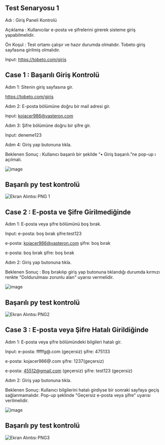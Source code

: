 ## Test Senaryosu 1
Adı : Giriş Paneli Kontrolü

Açıklama : Kullanıcılar e-posta ve şifrelerini girerek sisteme giriş yapabilmelidir.

Ön Koşul : Test ortamı çalışır ve hazır durumda olmalıdır. Tobeto giriş sayfasına girilmiş olmalıdır.

Input: https://tobeto.com/giris





## Case 1 : Başarılı Giriş Kontrolü

Adım 1: Sitenin giriş sayfasına gir.

https://tobeto.com/giris

Adım 2: E-posta bölümüne doğru bir mail adresi gir.

Input: kojacer986@vasteron.com

Adım 3: Şifre bölümüne doğru bir şifre gir.

Input: deneme123

Adım 4: Giriş yap butonuna tıkla.

Beklenen Sonuç : Kullanıcı başarılı bir şekilde “• Giriş başarılı.”ne pop-up ı açılmalı.

![image](https://github.com/mehtaptunc/Otomasyon-Tobeto-Platform/assets/134071818/f0642bf9-e05d-4b81-8b5c-ddf7d4156647)




## Başarılı  py test kontrolü 





![Ekran Alıntısı PNG 1](https://github.com/mehtaptunc/Otomasyon-Tobeto-Platform/assets/134071818/c1f41b0c-2f37-4d3f-8a13-b39e4fef42b2)




## Case 2 : E-posta ve Şifre Girilmediğinde

Adım 1: E-posta veya şifre bölümünü boş bırak.

Input:  e-posta: boş bırak şifre:test123

e-posta: kojacer986@vasteron.com  şifre: boş bırak 

e-posta: boş bırak şifre: boş bırak

Adım 2: Giriş yap butonuna tıkla.

Beklenen Sonuç : Boş bırakılıp giriş yap butonuna tıklandığı durumda kırmızı renkte "Doldurulması zorunlu alan" uyarısı vermelidir.


![image](https://github.com/mehtaptunc/Otomasyon-Tobeto-Platform/assets/134071818/b857c784-1a14-4fc4-babd-1654d4bf5556)




## Başarılı  py test kontrolü 






![Ekran Alıntısı PNG2](https://github.com/mehtaptunc/Otomasyon-Tobeto-Platform/assets/134071818/3476299d-6492-470e-8269-28e1721169a8)



## Case 3 :  E-posta veya Şifre Hatalı Girildiğinde

Adım 1: E-posta veya şifre bölümündeki bilgileri hatalı gir.

Input:  e-posta: fffffg@.com  (geçersiz)  şifre: 475133

e-posta: kojacer986@.com  şifre: 1237(geçersiz)

e-posta: 45512@gmail.com  (geçersiz) şifre: test123 (geçersiz)

Adım 2: Giriş yap butonuna tıkla.

Beklenen Sonuç: Kullanıcı bilgilerini hatalı girdiyse bir sonraki sayfaya geçiş sağlanmamalıdır. Pop-up şeklinde "Geçersiz e-posta veya şifre" uyarısı verilmelidir. 




![image](https://github.com/mehtaptunc/Otomasyon-Tobeto-Platform/assets/134071818/50308482-c103-496f-ad33-4d64f091aacf)





## Başarılı  py test kontrolü 






![Ekran Alıntısı PNG3](https://github.com/mehtaptunc/Otomasyon-Tobeto-Platform/assets/134071818/b71900e3-2d84-4482-b7ec-39c3a8e67d4d)



